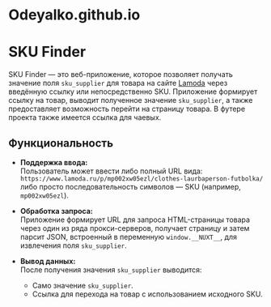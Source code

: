 # Odeyalko.github.io

# SKU Finder

SKU Finder — это веб-приложение, которое позволяет получать значение поля `sku_supplier` для товара на сайте [Lamoda](https://www.lamoda.ru) через введённую ссылку или непосредственно SKU. Приложение формирует ссылку на товар, выводит полученное значение `sku_supplier`, а также предоставляет возможность перейти на страницу товара. В футере проекта также имеется ссылка для чаевых.

## Функциональность

- **Поддержка ввода:**  
  Пользователь может ввести либо полный URL вида:  
  `https://www.lamoda.ru/p/mp002xw05ezl/clothes-laurbaperson-futbolka/`  
  либо просто последовательность символов — SKU (например, `mp002xw05ezl`).

- **Обработка запроса:**  
  Приложение формирует URL для запроса HTML-страницы товара через один из ряда прокси-серверов, получает страницу и затем парсит JSON, встроенный в переменную `window.__NUXT__`, для извлечения поля `sku_supplier`.

- **Вывод данных:**  
  После получения значения `sku_supplier` выводится:
  - Само значение `sku_supplier`.
  - Ссылка для перехода на товар с использованием исходного SKU.
